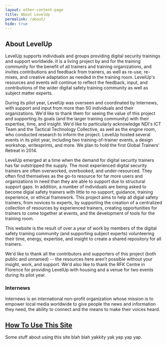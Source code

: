 ```yaml
---
layout: other-content-page
title: About LevelUp
permalink: /about/
hide: true
---
```

## About LevelUp ##

LevelUp supports individuals and groups providing digital security trainings and support worldwide. It is a living project by and for the training community for the benefit of all trainers and training organizations, and invites contributions and feedback from trainers, as well as re-use, re-mixes, and creative adaptation as needed in the training room. LevelUp's resources and events will continue to reflect the feedback, input, and contributions of the wider digital safety training community as well as subject matter experts.

During its pilot year, LevelUp was overseen and coordinated by Internews, with support and input from more than 50 individuals and their organizations. We'd like to thank them for seeing the value of this project and supporting its goals (and the larger training community) with their expertise, time, and insight. We'd like to particularly acknowledge NDI's ICT Team and the Tactical Technology Collective, as well as the engine room, who conducted research to inform the project. LevelUp hosted several events in its pilot year, including two training-of-trainer events, a design workshop, writesprints, and more. We plan to hold the first Global Trainers' Retreat in 2014.

LevelUp emerged at a time when the demand for digital security trainers has far outstripped the supply. The most experienced digital security trainers are often overworked, overbooked, and under-resourced. They often find themselves as the go-to resource for far more users and organizations in need than they are able to support due to structural support gaps. In addition, a number of individuals are being asked to become digial safety trainers with little to no support, guidance, training experience, or ethical framework. This project aims to help all digial safety trainers, from novices to experts, by supporting the creation of a centralized collection of resources by experienced trainers, creating opportunities for trainers to come together at events, and the development of tools for the training room.

This website is the result of over a year of work by members of the digital safety training community (and supporting subject experts) volunteering their time, energy, expertise, and insight to create a shared repository for all trainers.

We'd like to thank all the contributors and supporters of this project (both public and unnamed) -- the resources here aren't possible without your insight, work, and support. We'd also like to thank the RFK Centre in Florence for providing LevelUp with housing and a venue for two events during its pilot year.

### Internews ###

Internews is an international non-profit organization whose mission is to empower local media worldwide to give people the news and information they need, the ability to connect and the means to make their voices heard.

<h2><a href="https://the-engine-room.github.io/level-up/about#how-to-use-this-site">
How To Use This Site</a></h2>

Some stuff about using this site blah blah yakkity yak yap yap yap.
